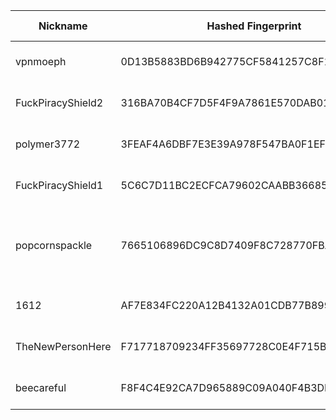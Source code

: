 | Nickname |  Hashed Fingerprint	| Or Addresses | Contact | Running | Flags | Last Seen | First Seen | Last Restarted | Advertised Bandwidth | Platform | Version | Version Status | Recommended Version | Verified hostnames | Exit policy |
|---|---|---|---|---|---|---|---|---|---|---|---|---|---|---|---|
|vpnmoeph | 0D13B5883BD6B942775CF5841257C8F1B5042F1F | ["166.0.192.105:9001","[2602:f9f3:0:2::2f5]:9001"] | <contact AT moe DOT ph> | true | Running, V2Dir, Valid | 2025-10-31 11:00:00 | 2025-10-31 09:00:00 | 2025-10-31 08:31:24 | 0 | Tor 0.4.8.17 on Linux | 0.4.8.17 | recommended | true | N/A | ["reject *:*"]|
|FuckPiracyShield2 | 316BA70B4CF7D5F4F9A7861E570DAB01D7698C17 | ["83.136.107.145:80","[2a02:29e0:2:6:1:1:ff2f:fd9d]:80"] | fuck hollywood | true | Running, V2Dir, Valid | 2025-10-31 11:00:00 | 2025-10-31 02:00:00 | 2025-10-31 01:26:06 | 0 | Tor 0.4.8.17 on Linux | 0.4.8.17 | recommended | true | N/A | ["reject *:*"]|
|polymer3772 | 3FEAF4A6DBF7E3E39A978F547BA0F1EF1EC79290 | ["5.255.86.191:443"] | Polymer3772 AT proton DOT me | true | Running, V2Dir, Valid | 2025-10-31 11:00:00 | 2025-10-31 09:00:00 | 2025-10-31 10:28:08 | 0 | Tor 0.4.8.19 on Linux | 0.4.8.19 | recommended | true | N/A | ["reject *:*"]|
|FuckPiracyShield1 | 5C6C7D11BC2ECFCA79602CAABB366852950BC9D2 | ["83.136.107.145:443","[2a02:29e0:2:6:1:1:ff2f:fd9d]:443"] | fuck hollywood | true | Running, V2Dir, Valid | 2025-10-31 11:00:00 | 2025-10-31 02:00:00 | 2025-10-31 01:26:05 | 0 | Tor 0.4.8.17 on Linux | 0.4.8.17 | recommended | true | N/A | ["reject *:*"]|
|popcornspackle | 7665106896DC9C8D7409F8C728770FBA704999E2 | ["73.62.231.41:9001"] | wacktru3@gmail.com | true | Running, V2Dir, Valid | 2025-10-31 11:00:00 | 2025-10-31 03:00:00 | 2025-10-31 02:33:45 | 1825239 | Tor 0.4.8.19 on Windows 8 [or later] | 0.4.8.19 | recommended | true | ["c-73-62-231-41.hsd1.mn.comcast.net"] | ["reject *:*"]|
|1612 | AF7E834FC220A12B4132A01CDB77B899E94CAD76 | ["193.237.155.109:9001"] | E F Random Person <abusetor010@proton.me> | true | Running, V2Dir, Valid | 2025-10-31 11:00:00 | 2025-10-31 08:00:00 | 2025-10-31 10:51:35 | 0 | Tor 0.4.8.16 on Linux | 0.4.8.16 | recommended | true | N/A | ["reject *:*"]|
|TheNewPersonHere | F717718709234FF35697728C0E4F715B898BBE15 | ["87.178.67.80:9001"] | anewpersontotestthis@proton.me | true | Running, V2Dir, Valid | 2025-10-31 11:00:00 | 2025-10-31 11:00:00 | 2025-10-31 10:30:03 | 0 | Tor 0.4.8.7 on Linux | 0.4.8.7 | recommended | true | ["p57b24350.dip0.t-ipconnect.de"] | ["reject *:*"]|
|beecareful | F8F4C4E92CA7D965889C09A040F4B3DB42208EC0 | ["45.144.209.20:9001"] | email: beecareful [AT] protonmail [DOT] com | true | Running, V2Dir, Valid | 2025-10-31 11:00:00 | 2025-10-31 07:00:00 | 2025-10-31 06:18:47 | 0 | Tor 0.4.8.18 on Linux | 0.4.8.18 | recommended | true | N/A | ["reject *:*"]|

